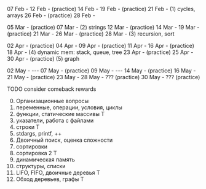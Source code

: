 07 Feb - 
12 Feb - (practice)
14 Feb -
19 Feb - (practice)
21 Feb - (1) cycles, arrays
26 Feb - (practice)
28 Feb -

05 Mar - (practice)
07 Mar - (2) strings
12 Mar - (practice)
14 Mar -
19 Mar - (practice)
21 Mar -
26 Mar - (practice)
28 Mar - (3) recursion, sort

02 Apr - (practice)
04 Apr -
09 Apr - (practice)
11 Apr -
16 Apr - (practice)
18 Apr - (4) dynamic mem: stack, queue, tree
23 Apr - (practice)
25 Apr -
30 Apr - (practice) (5) graph

02 May - ---
07 May - (practice)
09 May - ---
14 May - (practice)
16 May -
21 May - (practice)
23 May -
28 May - ??? (practice)
30 May - ??? (practice)


TODO consider comeback rewards


0.  Организационные вопросы
1.  переменные, операции, условия, циклы
2.  функции, статические массивы
T
3.  указатели, работа с файлами
4.  строки
T
5.  stdargs, printf, ++
6.  Двоичный поиск, оценка сложности
7.  сортировки
8.  сортировка 2
T
9.  динамическая память
10. структуры, списки
11. LIFO, FIFO, двоичные деревья
T
12. Обход деревьев, графы
T